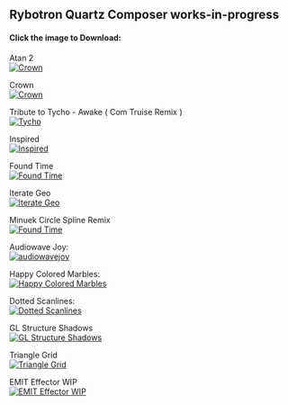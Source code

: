 Rybotron Quartz Composer works-in-progress
------------------------------------------
#### Click the image to Download:

Atan 2
<br />
[![Crown](/images/atan2.png)](http://bit.ly/rybotron_atan2)

Crown
<br />
[![Crown](/images/crown.png)](http://bit.ly/rybotron_crown)

Tribute to Tycho - Awake ( Com Truise Remix )
<br />
[![Tycho](/images/tycho.png)](http://bit.ly/qctychoremix)

Inspired
<br />
[![Inspired](/images/inspired.png)](http://bit.ly/rybotron_inspired)

Found Time
<br />
[![Found Time](/images/foundtime.png)](http://bit.ly/13I1XV1)

Iterate Geo
<br />
[![Iterate Geo](/images/iterategeo.png)](http://bit.ly/rybotron_iterategeo)

Minuek Circle Spline Remix
<br />
[![Found Time](/images/minuekcirclesplineremix.png)](http://bit.ly/17glpeW)

Audiowave Joy:
<br />
[![audiowavejoy](/images/audiowavejoy.png)](http://bit.ly/17glpeW)

Happy Colored Marbles:
<br />
[![Happy Colored Marbles](/images/happycoloredmarbles.png)](http://bit.ly/1cGZHmT)

Dotted Scanlines:
<br />
[![Dotted Scanlines](/images/dottedscanlines.png)](http://bit.ly/HB9ywa)

GL Structure Shadows
<br />
[![GL Structure Shadows](/images/glstructureshadows.png)](http://bit.ly/11ANXrc)

Triangle Grid
<br />
[![Triangle Grid](/images/trianglegrid.png)](http://bit.ly/1bYccdt)

EMIT Effector WIP
<br />
[![EMIT Effector WIP](/images/emiteffectorwip.png)](http://bit.ly/1nH2b62)
